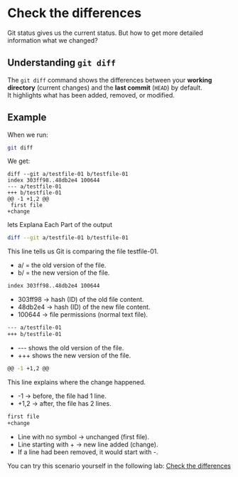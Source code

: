 # Check the differences

Git status gives us the current status. But how to get more detailed information what we changed?

##  Understanding `git diff`

The `git diff` command shows the differences between your **working directory** (current changes) and the **last commit** (`HEAD`) by default.  
It highlights what has been added, removed, or modified.

## Example

When we run:

```bash
git diff
```

We get:
```
diff --git a/testfile-01 b/testfile-01
index 303ff98..48db2e4 100644
--- a/testfile-01
+++ b/testfile-01
@@ -1 +1,2 @@
 first file
+change
```
lets Explana Each Part of the output

```bash
diff --git a/testfile-01 b/testfile-01
```
This line tells us Git is comparing the file testfile-01.

- a/ = the old version of the file.
- b/ = the new version of the file.

```bash
index 303ff98..48db2e4 100644
```
- 303ff98 → hash (ID) of the old file content.
- 48db2e4 → hash (ID) of the new file content.
- 100644 → file permissions (normal text file).

```bash
--- a/testfile-01
+++ b/testfile-01
```
- --- shows the old version of the file.
- +++ shows the new version of the file.

```bash
@@ -1 +1,2 @@
```
This line explains where the change happened.

- -1 → before, the file had 1 line.
- +1,2 → after, the file has 2 lines.

```bash
first file
+change
```
- Line with no symbol → unchanged (first file).
- Line starting with + → new line added (change).
- If a line had been removed, it would start with -.

You can try this scenario yourself in the following lab: [Check the differences](https://killercoda.com/pawelpiwosz/course/gitFundamentals/git-07-what-was-changed)